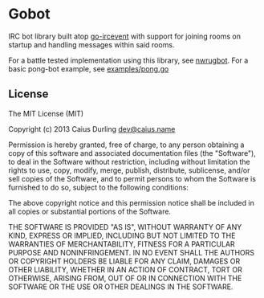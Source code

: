 # Gobot

IRC bot library built atop [go-ircevent][] with support for joining rooms on startup and handling messages within said rooms.

For a battle tested implementation using this library, see [nwrugbot][]. For a basic pong-bot example, see [examples/pong.go][pong]

[go-ircevent]: http://github.com/thoj/go-ircevent
[nwrugbot]: http://github.com/caius/nwrugbot
[pong]: https://github.com/caius/gobot/blob/master/examples/pong.go
    

## License

The MIT License (MIT)

Copyright (c) 2013 Caius Durling <dev@caius.name>

Permission is hereby granted, free of charge, to any person obtaining a copy
of this software and associated documentation files (the "Software"), to deal
in the Software without restriction, including without limitation the rights
to use, copy, modify, merge, publish, distribute, sublicense, and/or sell
copies of the Software, and to permit persons to whom the Software is
furnished to do so, subject to the following conditions:

The above copyright notice and this permission notice shall be included in
all copies or substantial portions of the Software.

THE SOFTWARE IS PROVIDED "AS IS", WITHOUT WARRANTY OF ANY KIND, EXPRESS OR
IMPLIED, INCLUDING BUT NOT LIMITED TO THE WARRANTIES OF MERCHANTABILITY,
FITNESS FOR A PARTICULAR PURPOSE AND NONINFRINGEMENT. IN NO EVENT SHALL THE
AUTHORS OR COPYRIGHT HOLDERS BE LIABLE FOR ANY CLAIM, DAMAGES OR OTHER
LIABILITY, WHETHER IN AN ACTION OF CONTRACT, TORT OR OTHERWISE, ARISING FROM,
OUT OF OR IN CONNECTION WITH THE SOFTWARE OR THE USE OR OTHER DEALINGS IN
THE SOFTWARE.
